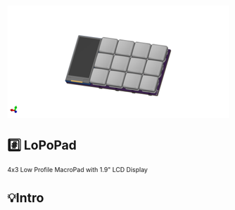 ![LoPoPad](./images/LoPoPad_main.png)

# #️⃣ LoPoPad
4x3 Low Profile MacroPad with 1.9" LCD Display

# 💡Intro